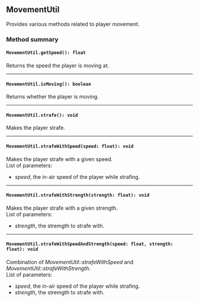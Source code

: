 ## MovementUtil

Provides various methods related to player movement.

### Method summary

#### `MovementUtil.getSpeed(): float`
Returns the speed the player is moving at.

<hr>

#### `MovementUtil.isMoving(): boolean`
Returns whether the player is moving.

<hr>

#### `MovementUtil.strafe(): void`
Makes the player strafe.

<hr>

#### `MovementUtil.strafeWithSpeed(speed: float): void`
Makes the player strafe with a given speed. <br>
List of parameters:
- *speed*, the in-air speed of the player while strafing.

<hr>

#### `MovementUtil.strafeWithStrength(strength: float): void`
Makes the player strafe with a given strength. <br>
List of parameters:
- *strength*, the stremgth to strafe with.

<hr>

#### `MovementUtil.strafeWithSpeedAndStrength(speed: float, strength: float): void`
Combination of *MovementUtil::strafeWithSpeed* and *MovementUtil::strafeWithStrength*. <br>
List of parameters:
- *speed*, the in-air speed of the player while strafing.
- *strength*, the stremgth to strafe with.